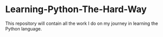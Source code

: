 # Learning-Python-The-Hard-Way
This repository will contain all the work I do on my journey in learning the Python language.

